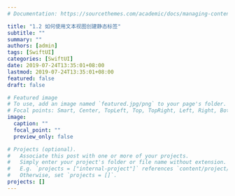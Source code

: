```yaml
---
# Documentation: https://sourcethemes.com/academic/docs/managing-content/

title: "1.2 如何使用文本视图创建静态标签"
subtitle: ""
summary: ""
authors: [admin]
tags: [SwiftUI]
categories: [SwiftUI]
date: 2019-07-24T13:35:01+08:00
lastmod: 2019-07-24T13:35:01+08:00
featured: false
draft: false

# Featured image
# To use, add an image named `featured.jpg/png` to your page's folder.
# Focal points: Smart, Center, TopLeft, Top, TopRight, Left, Right, BottomLeft, Bottom, BottomRight.
image:
  caption: ""
  focal_point: ""
  preview_only: false

# Projects (optional).
#   Associate this post with one or more of your projects.
#   Simply enter your project's folder or file name without extension.
#   E.g. `projects = ["internal-project"]` references `content/project/deep-learning/index.md`.
#   Otherwise, set `projects = []`.
projects: []
---
```

